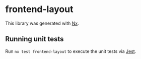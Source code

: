 # frontend-layout

This library was generated with [Nx](https://nx.dev).

## Running unit tests

Run `nx test frontend-layout` to execute the unit tests via [Jest](https://jestjs.io).
